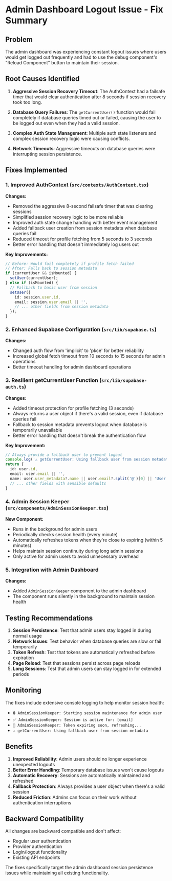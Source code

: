 # Admin Dashboard Logout Issue - Fix Summary

## Problem
The admin dashboard was experiencing constant logout issues where users would get logged out frequently and had to use the debug component's "Reload Component" button to maintain their session.

## Root Causes Identified

1. **Aggressive Session Recovery Timeout**: The AuthContext had a failsafe timer that would clear authentication after 8 seconds if session recovery took too long.

2. **Database Query Failures**: The `getCurrentUser()` function would fail completely if database queries timed out or failed, causing the user to be logged out even when they had a valid session.

3. **Complex Auth State Management**: Multiple auth state listeners and complex session recovery logic were causing conflicts.

4. **Network Timeouts**: Aggressive timeouts on database queries were interrupting session persistence.

## Fixes Implemented

### 1. Improved AuthContext (`src/contexts/AuthContext.tsx`)

**Changes:**
- Removed the aggressive 8-second failsafe timer that was clearing sessions
- Simplified session recovery logic to be more reliable
- Improved auth state change handling with better event management
- Added fallback user creation from session metadata when database queries fail
- Reduced timeout for profile fetching from 5 seconds to 3 seconds
- Better error handling that doesn't immediately log users out

**Key Improvements:**
```typescript
// Before: Would fail completely if profile fetch failed
// After: Falls back to session metadata
if (currentUser && isMounted) {
  setUser(currentUser);
} else if (isMounted) {
  // Fallback to basic user from session
  setUser({
    id: session.user.id,
    email: session.user.email || '',
    // ... other fields from session metadata
  });
}
```

### 2. Enhanced Supabase Configuration (`src/lib/supabase.ts`)

**Changes:**
- Changed auth flow from 'implicit' to 'pkce' for better reliability
- Increased global fetch timeout from 10 seconds to 15 seconds for admin operations
- Better timeout handling for admin dashboard operations

### 3. Resilient getCurrentUser Function (`src/lib/supabase-auth.ts`)

**Changes:**
- Added timeout protection for profile fetching (3 seconds)
- Always returns a user object if there's a valid session, even if database queries fail
- Fallback to session metadata prevents logout when database is temporarily unavailable
- Better error handling that doesn't break the authentication flow

**Key Improvement:**
```typescript
// Always provide a fallback user to prevent logout
console.log('⚠️ getCurrentUser: Using fallback user from session metadata')
return {
  id: user.id,
  email: user.email || '',
  name: user.user_metadata?.name || user.email?.split('@')[0] || 'User',
  // ... other fields with sensible defaults
}
```

### 4. Admin Session Keeper (`src/components/AdminSessionKeeper.tsx`)

**New Component:**
- Runs in the background for admin users
- Periodically checks session health (every minute)
- Automatically refreshes tokens when they're close to expiring (within 5 minutes)
- Helps maintain session continuity during long admin sessions
- Only active for admin users to avoid unnecessary overhead

### 5. Integration with Admin Dashboard

**Changes:**
- Added `AdminSessionKeeper` component to the admin dashboard
- The component runs silently in the background to maintain session health

## Testing Recommendations

1. **Session Persistence**: Test that admin users stay logged in during normal usage
2. **Network Issues**: Test behavior when database queries are slow or fail temporarily
3. **Token Refresh**: Test that tokens are automatically refreshed before expiration
4. **Page Reload**: Test that sessions persist across page reloads
5. **Long Sessions**: Test that admin users can stay logged in for extended periods

## Monitoring

The fixes include extensive console logging to help monitor session health:
- `🔒 AdminSessionKeeper: Starting session maintenance for admin user`
- `✅ AdminSessionKeeper: Session is active for: [email]`
- `🔄 AdminSessionKeeper: Token expiring soon, refreshing...`
- `⚠️ getCurrentUser: Using fallback user from session metadata`

## Benefits

1. **Improved Reliability**: Admin users should no longer experience unexpected logouts
2. **Better Error Handling**: Temporary database issues won't cause logouts
3. **Automatic Recovery**: Sessions are automatically maintained and refreshed
4. **Fallback Protection**: Always provides a user object when there's a valid session
5. **Reduced Friction**: Admins can focus on their work without authentication interruptions

## Backward Compatibility

All changes are backward compatible and don't affect:
- Regular user authentication
- Provider authentication
- Login/logout functionality
- Existing API endpoints

The fixes specifically target the admin dashboard session persistence issues while maintaining all existing functionality.